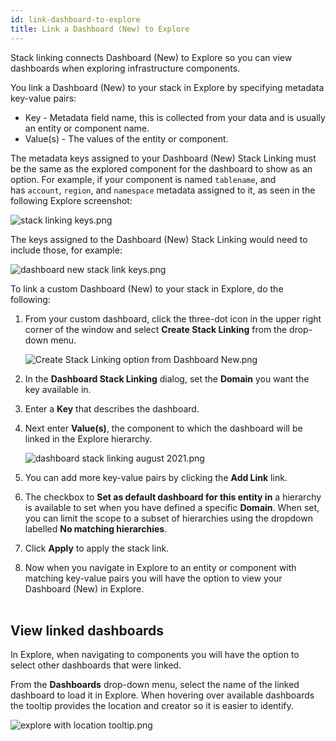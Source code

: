 ```yaml
---
id: link-dashboard-to-explore
title: Link a Dashboard (New) to Explore
---
```


Stack linking connects Dashboard (New) to Explore so you can view dashboards when exploring infrastructure components.

You link a Dashboard (New) to your stack in Explore by specifying metadata key-value pairs:

* Key - Metadata field name, this is collected from your data and is usually an entity or component name.
* Value(s) - The values of the entity or component.

The metadata keys assigned to your Dashboard (New) Stack Linking must be the same as the explored component for the dashboard to show as an option. For example, if your component is named `tablename`, and has `account`, `region`, and `namespace` metadata assigned to it, as seen in the following Explore screenshot:

![stack linking keys.png](/img/dashboards-new/link-dashboard-explore/stack-linking-keys.png)

The keys assigned to the Dashboard (New) Stack Linking would need to include those, for example:

![dashboard new stack link keys.png](/img/dashboards-new/link-dashboard-explore/dashboard-new-stack-link-keys.png)

To link a custom Dashboard (New) to your stack in Explore, do the following:

1. From your custom dashboard, click the three-dot icon in the upper right corner of the window and select **Create Stack Linking** from the drop-down menu.

    ![Create Stack Linking option from Dashboard New.png](/img/dashboards-new/link-dashboard-explore/Create-Stack-Linking-option-from-Dashboard-New.png)

1. In the **Dashboard Stack Linking** dialog, set the **Domain** you want the key available in.
1. Enter a **Key** that describes the dashboard.
1. Next enter **Value(s)**, the component to which the dashboard will be linked in the Explore hierarchy.

    ![dashboard stack linking august 2021.png](/img/dashboards-new/link-dashboard-explore/dashboard-stack-linking-august-2021.png) 

1. You can add more key-value pairs by clicking the **Add Link** link.
1. The checkbox to **Set as default dashboard for this entity in** a hierarchy is available to set when you have defined a specific **Domain**. When set, you can limit the scope to a subset     of hierarchies using the dropdown labelled **No matching hierarchies**.
1. Click **Apply** to apply the stack link.
1. Now when you navigate in Explore to an entity or component with matching key-value pairs you will have the option to view your Dashboard (New) in Explore.  
     

## View linked dashboards

In Explore, when navigating to components you will have the option to select other dashboards that were linked. 

From the **Dashboards** drop-down menu, select the name of the linked dashboard to load it in Explore. When hovering over available dashboards the tooltip provides the location and creator so it is easier to identify.

![explore with location tooltip.png](/img/dashboards-new/link-dashboard-explore/explore-with-location-tooltip.png)
